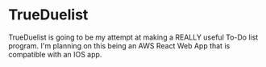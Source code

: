 # TrueDuelist

TrueDuelist is going to be my attempt at making a REALLY useful To-Do list program.
I'm planning on this being an AWS React Web App that is compatible with an IOS app.
